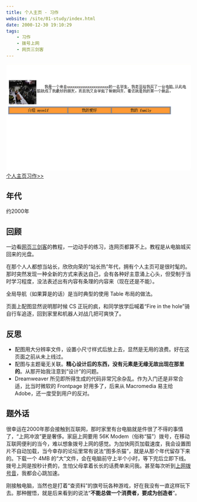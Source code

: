 ```yaml
---
title: 个人主页 - 习作
website: /site/01-study/index.html
date: 2000-12-30 19:10:29
tags:
    - 习作
    - 拨号上网
    - 网页三剑客
---
```


[![页面截图](./first-try/first-try.jpg)](/site/01-study/index.html)
[个人主页习作>>](/site/01-study/index.html)

## 年代
约2000年

## 回顾
一边看[网页三剑客](https://baike.baidu.com/item/%E7%BD%91%E9%A1%B5%E4%B8%89%E5%89%91%E5%AE%A2)的教程，一边动手的练习，连网页都算不上。教程是从电脑城买回来的光盘。

在那个人人都想当站长，欣欣向荣的“站长热”年代，拥有个人主页可是很时髦的。那时突然发现一种全新的方式来表达自己，会有各种好主意涌上心头，但受制于当时学习程度，没法表述出有内容有条理的内容来（现在还是不能）。

全局导航（如果算是的话）是当时典型的使用 Table 布局的做法。

页面上配图显然说明那时候 CS 正玩的疯，和同学放学后喊着“Fire in the hole”骑自行车追逐，回到家里和机器人对战几把可爽快了。

## 反思
- 配图用大分辨率文件，设置小尺寸样式后放上去，显然是无用的浪费。好在这页面之前从未上线过。
- 配图与主题毫无关联。**精心设计后的东西，没有元素是无缘无故出现在那里的**。从那开始我注意到“设计”的问题。
- Dreamweaver 所见即所得生成的代码非常冗余杂乱。作为入门还是非常合适，比当时微软的 Frontpage 好用多了，后来从 Macromedia 易主给 Adobe，还一度受到用户的反对。

## 题外话
很幸运在2000年那会接触到互联网，那时家里有台电脑就是件很了不得的事情了，“上网冲浪”更是奢侈。家庭上网要用 56K Modem（俗称“猫”）拨号，在移动互联网便利的当今，难以想象拨号上网的感觉。为加快网页加载速度，我会设置图片不自动加载，当今幸存的论坛里常有说法“图多杀猫”，就是从那个年代留存下来的。下载一个 4MB 的“大”文件，会在电脑前守上半个小时，等下完后立即下线。拨号上网是按秒计费的，生怕父母拿着长长的话费单来问我。甚至每次听到[上网拨号音](https://www.bilibili.com/video/av3631978/)，我都会心跳加速。

刚接触电脑，当然也是打着“查资料”的旗号玩各种游戏，好在我没有一直这样玩下去。那种醒悟，就是后来看到的说法“**不能总做一个消费者，要成为创造者**”。
